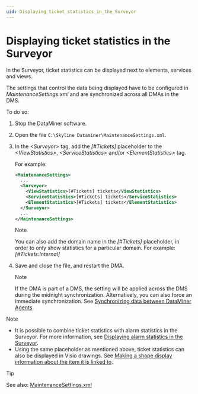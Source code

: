 ```yaml
---
uid: Displaying_ticket_statistics_in_the_Surveyor
---
```


# Displaying ticket statistics in the Surveyor

In the Surveyor, ticket statistics can be displayed next to elements, services and views.

The settings that control the data being displayed have to be configured in *MaintenanceSettings.xml* and are synchronized across all DMAs in the DMS.

To do so:

1. Stop the DataMiner software.

1. Open the file `C:\Skyline Dataminer\MaintenanceSettings.xml`.

1. In the *\<Surveyor>* tag, add the *\[#Tickets\]* placeholder to the *\<ViewStatistics>*, *\<ServiceStatistics>* and/or *\<ElementStatistics>* tag.

   For example:

   ```xml
   <MaintenanceSettings>
     ...
     <Surveyor>
       <ViewStatistics>[#Tickets] tickets</ViewStatistics>
       <ServiceStatistics>[#Tickets] tickets</ServiceStatistics>
       <ElementStatistics>[#Tickets] tickets</ElementStatistics>
     </Surveyor>
     ...
   </MaintenanceSettings>
   ```

   > [!NOTE]
   > You can also add the domain name in the *\[#Tickets\]* placeholder, in order to only show statistics for a particular domain. For example: *\[#Tickets:Internal\]*

1. Save and close the file, and restart the DMA.

    > [!NOTE]
    > If the DMA is part of a DMS, the setting will be applied across the DMS during the midnight synchronization. Alternatively, you can also force an immediate synchronization. See [Synchronizing data between DataMiner Agents](xref:Synchronizing_data_between_DataMiner_Agents).

> [!NOTE]
>
> - It is possible to combine ticket statistics with alarm statistics in the Surveyor. For more information, see [Displaying alarm statistics in the Surveyor](xref:Displaying_alarm_statistics_in_the_Surveyor).
> - Using the same placeholder as mentioned above, ticket statistics can also be displayed in Visio drawings. See [Making a shape display information about the item it is linked to](xref:Making_a_shape_display_information_about_the_item_it_is_linked_to).

> [!TIP]
> See also: [MaintenanceSettings.xml](xref:MaintenanceSettings_xml)
